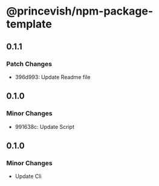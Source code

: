 # @princevish/npm-package-template

## 0.1.1

### Patch Changes

- 396d993: Update Readme file

## 0.1.0

### Minor Changes

- 991638c: Update Script

## 0.1.0

### Minor Changes

- Update Cli
